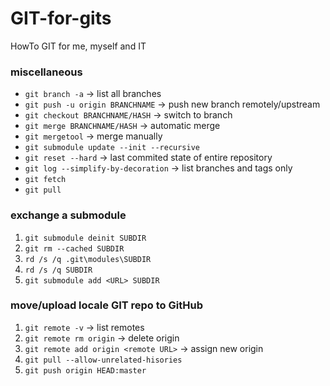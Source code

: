 # GIT-for-gits
HowTo GIT for me, myself and IT
### miscellaneous
* `git branch -a` -> list all branches<br>
* `git push -u origin BRANCHNAME` -> push new branch remotely/upstream<br>
* `git checkout BRANCHNAME/HASH` -> switch to branch<br>
* `git merge BRANCHNAME/HASH` -> automatic merge<br>
* `git mergetool` -> merge manually
* `git submodule update --init --recursive`
* `git reset --hard` -> last commited state of entire repository
* `git log --simplify-by-decoration` -> list branches and tags only
* `git fetch`
* `git pull`

### exchange a submodule
1. `git submodule deinit SUBDIR`
2. `git rm --cached SUBDIR`
3. `rd /s /q .git\modules\SUBDIR`
4. `rd /s /q SUBDIR`
5. `git submodule add <URL> SUBDIR`

### move/upload locale GIT repo to GitHub
1. `git remote -v`        -> list remotes
2. `git remote rm origin` -> delete origin
3. `git remote add origin <remote URL>` -> assign new origin
4. `git pull --allow-unrelated-hisories`
5. `git push origin HEAD:master`

